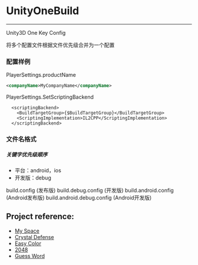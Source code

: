 ﻿# UnityOneBuild
---
Unity3D One Key Config

将多个配置文件根据文件优先级合并为一个配置



### 配置样例

PlayerSettings.productName
``` xml
<companyName>MyCompanyName</companyName>
```
  
PlayerSettings.SetScriptingBackend
```
  <scriptingBackend>
    <BuildTargetGroup>{$BuildTargetGroup}</BuildTargetGroup>
    <ScriptingImplementation>IL2CPP</ScriptingImplementation>
  </scriptingBackend>
```

### 文件名格式
##### 关键字优先级顺序
* 平台：android，ios
* 开发版：debug

build.config (发布版)
build.debug.config (开发版)
build.android.config (Android发布版)
build.android.debug.config (Android开发版)




## Project reference:
* [My Space](https://play.google.com/store/apps/details?id=com.lwj.model3d)
* [Crystal Defense](https://play.google.com/store/apps/details?id=com.lwj.crystaldefense)
* [Easy Color](https://play.google.com/store/apps/details?id=com.lwj.easycolor)
* [2048](https://play.google.com/store/apps/details?id=com.lwj.game2048)
* [Guess Word](https://play.google.com/store/apps/details?id=com.lwj.guessword)
